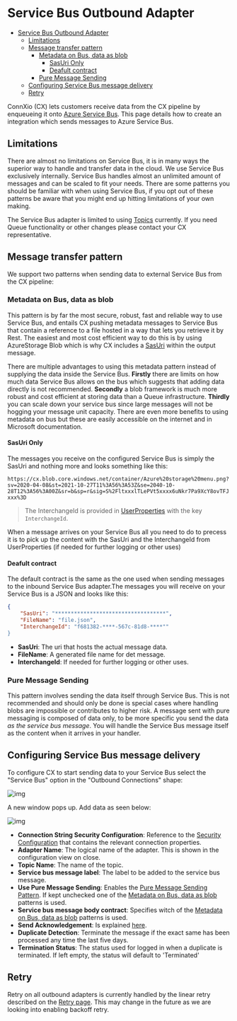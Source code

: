 # Service Bus Outbound Adapter

- [Service Bus Outbound Adapter](#service-bus-outbound-adapter)
  - [Limitations](#limitations)
  - [Message transfer pattern](#message-transfer-pattern)
    - [Metadata on Bus, data as blob](#metadata-on-bus-data-as-blob)
      - [SasUri Only](#sasuri-only)
      - [Deafult contract](#deafult-contract)
    - [Pure Message Sending](#pure-message-sending)
  - [Configuring Service Bus message delivery](#configuring-service-bus-message-delivery)
  - [Retry](#retry)

ConnXio (CX) lets customers receive data from the CX pipeline by enqueueing it onto [Azure Service Bus](https://docs.microsoft.com/en-us/azure/service-bus-messaging/service-bus-messaging-overview). This page details how to create an integration which sends messages to Azure Service Bus.

## Limitations

There are almost no limitations on Service Bus, it is in many ways the superior way to handle and transfer data in the cloud. We use Service Bus exclusively internally. Service Bus handles almost an unlimited amount of messages and can be scaled to fit your needs. There are some patterns you should be familiar with when using Service Bus, if you opt out of these patterns be aware that you might end up hitting limitations of your own making.

The Service Bus adapter is limited to using [Topics](https://docs.microsoft.com/en-us/azure/service-bus-messaging/service-bus-queues-topics-subscriptions) currently. If you need Queue functionality or other changes please contact your CX representative.

## Message transfer pattern

We support two patterns when sending data to external Service Bus from the CX pipeline:

### Metadata on Bus, data as blob

This pattern is by far the most secure, robust, fast and reliable way to use Service Bus, and entails CX pushing metadata messages to Service Bus that contain a reference to a file hosted in a way that lets you retrieve it by Rest. The easiest and most cost efficient way to do this is by using AzureStorage Blob which is why CX includes a [SasUri](https://docs.microsoft.com/en-us/azure/storage/common/storage-sas-overview) within the output message.

There are multiple advantages to using this metadata pattern instead of supplying the data inside the Service Bus. **Firstly** there are limits on how much data Service Bus allows on the bus which suggests that adding data directly is not recommended. **Secondly** a blob framework is much more robust and cost efficient at storing data than a Queue infrastructure. **Thirdly** you can scale down your service bus since large messages will not be hogging your message unit capacity. There are even more benefits to using metadata on bus but these are easily accessible on the internet and in Microsoft documentation.

#### SasUri Only

The messages you receive on the configured Service Bus is simply the SasUri and nothing more and looks something like this:

`
https://cx.blob.core.windows.net/container/Azure%20storage%20menu.png?sv=2020-04-08&st=2021-10-27T11%3A56%3A53Z&se=2040-10-28T12%3A56%3A00Z&sr=b&sp=r&sig=S%2FltxxxlTLePVt5xxxx6uNkr7Pa9XcY8ovTFJxxx%3D
`

>The InterchangeId is provided in [UserProperties](https://docs.microsoft.com/en-us/rest/api/servicebus/message-headers-and-properties#message-properties) with the key `InterchangeId`.

When a message arrives on your Service Bus all you need to do to precess it is to pick up the content with the SasUri and the InterchangeId from UserProperties (if needed for further logging or other uses)

#### Deafult contract

The default contract is the same as the one used when sending messages to the inbound Service Bus adapter.The messages you will receive on your Service Bus is a JSON and looks like this:

```json
{
    "SasUri": "***********************************",
    "FileName": "file.json",
    "InterchangeId": "f681382-****-567c-81d8-****""
}
```

- **SasUri**: The uri that hosts the actual message data.
- **FileName**: A generated file name for det message.
- **InterchangeId**: If needed for further logging or other uses.

### Pure Message Sending

This pattern involves sending the data itself through Service Bus. This is not recommended and should only be done is special cases where handling blobs are impossible or contributes to higher risk. A message sent with pure messaging is composed of data only, to be more specific you send the data *as the service bus message*. You will handle the Service Bus message itself as the content when it arrives in your handler.

## Configuring Service Bus message delivery

To configure CX to start sending data to your Service Bus select the "Service Bus" option in the "Outbound Connections" shape:

![img](https://cmhpictsa.blob.core.windows.net/pictures/Outbound%20adapter%20menu.PNG?sv=2020-08-04&st=2021-11-08T12%3A31%3A58Z&se=2040-11-09T12%3A31%3A00Z&sr=b&sp=r&sig=a6JtbEkJT287%2BgNvJN3pR5fpONaBX6eyXHeDQS%2FD5cs%3D)

A new window pops up. Add data as seen below:

![img](https://cmhpictsa.blob.core.windows.net/pictures/Service%20bus%20outbound%20config.png?sv=2020-08-04&st=2022-05-02T11%3A59%3A06Z&se=2040-05-03T11%3A59%3A00Z&sr=b&sp=r&sig=cYMR8m3f2ugTGubirtHz%2BIPtARJL1YDavcCkL5MlUH8%3D)

- **Connection String Security Configuration**: Reference to the [Security Configuration](/Security/Security-Configurations) that contains the relevant connection properties.
- **Adapter Name**: The logical name of the adapter. This is shown in the configuration view on close.
- **Topic Name**: The name of the topic.
- **Service bus message label**: The label to be added to the service bus message.
- **Use Pure Message Sending**: Enables the [Pure Message Sending Pattern](#pure-message-sending). If kept unchecked one of the [Metadata on Bus, data as blob](#metadata-on-bus-data-as-blob) patterns is used.
- **Service bus message body contract**: Specifies witch of the [Metadata on Bus, data as blob](#metadata-on-bus-data-as-blob) patterns is used.
- **Send Acknowledgement**: Is explained [here](/Adapters/Outbound/Acknowledgment).
- **Duplicate Detection**: Terminate the message if the exact same has been processed any time the last five days.
- **Termination Status**: The status used for logged in when a duplicate is terminated. If left empty, the status will default to 'Terminated'

## Retry

Retry on all outbound adapters is currently handled by the linear retry described on the [Retry page](/Retry). This may change in the future as we are looking into enabling backoff retry.
